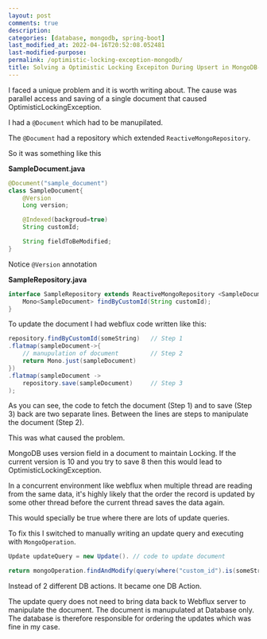 ```yaml
---
layout: post
comments: true
description:
categories: [database, mongodb, spring-boot]
last_modified_at: 2022-04-16T20:52:08.052481
last-modified-purpose:
permalink: /optimistic-locking-exception-mongodb/
title: Solving a Optimistic Locking Excepiton During Upsert in MongoDB-Spring Webflux
---
```


I faced a unique problem and it is worth writing about. The cause was parallel access and saving of a single document that caused OptimisticLockingException.

I had a `@Document` which had to be manupilated. 

The `@Document` had a repository which extended `ReactiveMongoRepository`.

So it was something like this

**SampleDocument.java**
``` java
@Document("sample_document")
class SampleDocument{
    @Version
    Long version;

    @Indexed(backgroud=true)
    String customId;

    String fieldToBeModified;
}
```

Notice `@Version` annotation

**SampleRepository.java**

```java
interface SampleRepository extends ReactiveMongoRepository <SampleDocument>{
    Mono<SampleDocument> findByCustomId(String customId);
}
```

To update the document I had webflux code written like this:

```java
repository.findByCustomId(someString)   // Step 1
.flatmap(sampleDocument->{
    // manupulation of document         // Step 2
    return Mono.just(sampleDocument)
})
.flatmap(sampleDocument -> 
    repository.save(sampleDocument)     // Step 3
); 
```

As you can see, the code to fetch the document (Step 1) and to save (Step 3) back are two separate lines. Between the lines are steps to manipulate the document (Step 2).

This was what caused the problem.

MongoDB uses version field in a document to maintain Locking. If the current version is 10 and you try to save 8 then this would lead to OptimisticLockingException.

In a concurrent environment like webflux when multiple thread are reading from the same data, it's highly likely that the order the record is updated by some other thread before the current thread saves the data again.

This would specially be true where there are lots of update queries.

To fix this I switched to manually writing an update query and executing with `MongoOperation`. 


```java
Update updateQuery = new Update(). // code to update document

return mongoOperation.findAndModify(query(where("custom_id").is(someString)), updateQuery, options().returnNew(true).upsert(true), SampleDocument.class)
```

Instead of 2 different DB actions. It became one DB Action.

The update query does not need to bring data back to Webflux server to manipulate the document. The document is manupulated at Database only. The database is therefore responsible for ordering the updates which was fine in my case.

